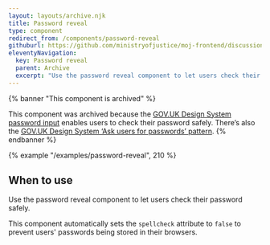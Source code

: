 ```yaml
---
layout: layouts/archive.njk
title: Password reveal
type: component
redirect_from: /components/password-reveal
githuburl: https://github.com/ministryofjustice/moj-frontend/discussions/709
eleventyNavigation:
  key: Password reveal
  parent: Archive
  excerpt: "Use the password reveal component to let users check their password safely."
---
```


{% banner "This component is archived" %}

This component was archived because the [GOV.UK Design System password input](https://design-system.service.gov.uk/components/password-input/) enables users to check their password safely. There’s also the [GOV.UK Design System ‘Ask users for passwords’ pattern](https://design-system.service.gov.uk/patterns/passwords/).
{% endbanner %}

{% example "/examples/password-reveal", 210 %}

## When to use

Use the password reveal component to let users check their password safely.

This component automatically sets the `spellcheck` attribute to `false` to prevent users' passwords being stored in their browsers.

